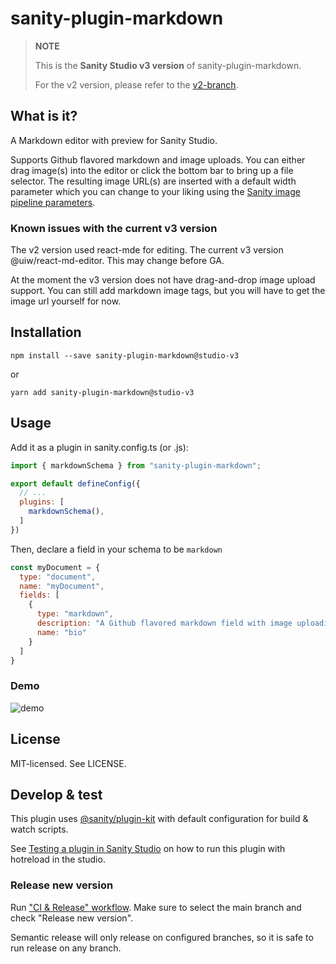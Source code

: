 # sanity-plugin-markdown

> **NOTE**
>
> This is the **Sanity Studio v3 version** of sanity-plugin-markdown.
>
> For the v2 version, please refer to the [v2-branch](https://github.com/sanity-io/sanity-plugin-markdown).

## What is it?

A Markdown editor with preview for Sanity Studio. 

Supports Github flavored markdown and image uploads. You can either drag image(s) into the editor or click the bottom bar to bring up a file selector. 
The resulting image URL(s) are inserted with a default width parameter which you can change to your liking using the [Sanity image pipeline parameters](https://www.sanity.io/docs/image-urls).
 
### Known issues with the current v3 version

The v2 version used react-mde for editing. The current v3 version @uiw/react-md-editor. This may change before GA.

At the moment the v3 version does not have drag-and-drop image upload support.
You can still add markdown image tags, but you will have to get the image url yourself for now.

## Installation

```
npm install --save sanity-plugin-markdown@studio-v3
```

or

```
yarn add sanity-plugin-markdown@studio-v3
```

## Usage

Add it as a plugin in sanity.config.ts (or .js):

```js
import { markdownSchema } from "sanity-plugin-markdown";

export default defineConfig({
  // ...
  plugins: [
    markdownSchema(),
  ] 
})
```

Then, declare a field in your schema to be `markdown`

```javascript
const myDocument = {
  type: "document",
  name: "myDocument",
  fields: [
    {
      type: "markdown",
      description: "A Github flavored markdown field with image uploading",
      name: "bio"
    }
  ]
}
```
### Demo

![demo](https://user-images.githubusercontent.com/38528/113196621-91ec8780-9218-11eb-86cc-cf0adfa2fd01.gif)


## License

MIT-licensed. See LICENSE.

## Develop & test

This plugin uses [@sanity/plugin-kit](https://github.com/sanity-io/plugin-kit)
with default configuration for build & watch scripts.

See [Testing a plugin in Sanity Studio](https://github.com/sanity-io/plugin-kit#testing-a-plugin-in-sanity-studio)
on how to run this plugin with hotreload in the studio.

### Release new version

Run ["CI & Release" workflow](https://github.com/sanity-io/sanity-plugin-markdown/actions/workflows/main.yml).
Make sure to select the main branch and check "Release new version".

Semantic release will only release on configured branches, so it is safe to run release on any branch.

